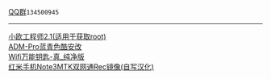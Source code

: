 [QQ群](https://jq.qq.com/?_wv=1027&k=Ae9RD12a)``134500945``  

---

[小欧工程师2.1(适用于获取root)](https://ygrdy.lanzoui.com/iqSCZl5xlmh)  
[ADM-Pro蓝青色酷安改](https://ygrdy.lanzoui.com/i8ycqoj)  
[Wifi万能钥匙-真_纯净版](https://ygrdy.lanzoui.com/i8ycy9c)  
[红米手机Note3MTK双网通Rec镜像(自写汉化)](https://ygrdy.lanzoui.com/iBeF1mh090d)  
[]()
[]()
[]()
[]()
[]()
[]()
[]()
[]()
[]()
[]()
[]()
[]()
[]()
